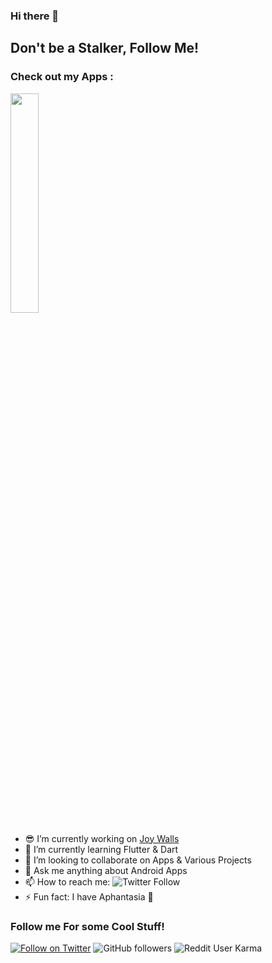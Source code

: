 ### Hi there 👋
## Don't be a Stalker, Follow Me!
### Check out my Apps :
[<img src="https://raw.githubusercontent.com/steverichey/google-play-badge-svg/master/img/en_get.svg" width="30%">](https://play.google.com/store/apps/dev?id=6147118909133311554)

- 😎 I’m currently working on [Joy Walls](https://play.google.com/store/apps/details?id=app.yog.joywalls)
- 🌱 I’m currently learning Flutter & Dart
- 💬 I’m looking to collaborate on Apps & Various Projects 
- 💬 Ask me anything about Android Apps
- 📫 How to reach me: ![Twitter Follow](https://img.shields.io/twitter/follow/yogesh_gosavi_?label=Send%20me%20a%20DM&style=social) 
- ⚡ Fun fact: I have Aphantasia  🤪

### Follow me For some Cool Stuff!
[![Follow on Twitter](https://img.shields.io/twitter/follow/Yogesh_gosavi_?style=social)](https://twitter.com/Yogesh_gosavi_)
![GitHub followers](https://img.shields.io/github/followers/yogeshgosavi?label=Follow%20me&style=social)
![Reddit User Karma](https://img.shields.io/reddit/user-karma/combined/yogesh_gosavi?label=yogesh_gosavi&style=social)




<!--
**yogeshgosavi/yogeshgosavi** is a ✨ _special_ ✨ repository because its `README.md` (this file) appears on your GitHub profile.
[![Top Langs](https://github-readme-stats.vercel.app/api/top-langs/?username=yogeshgosavi&layout=compact)](https://github.com/yogeshgosavi/github-readme-stats)

Here are some ideas to get you started:

- 🔭 I’m currently working on [Joy Walls](https://play.google.com/store/apps/details?id=app.yog.joywalls)
- 🌱 I’m currently learning Flutter & Dart
- 👯 I’m looking to collaborate on Apps & Various Projects 
- 🤔 I’m looking for help with nothin 
- 💬 Ask me anything about Android Apps
- 📫 How to reach me: [![Send me a DM on Twitter](https://img.shields.io/twitter/follow/Yogesh_gosavi_?style=social)](https://twitter.com/Yogesh_gosavi_)

- 😄 Pronouns: he/him
- ⚡ Fun fact: I have Aphantasia  🤪
-->

